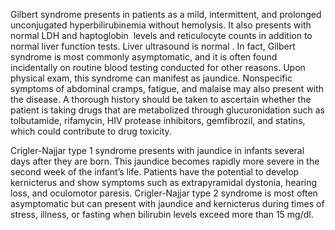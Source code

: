 Gilbert syndrome presents in patients as a mild, intermittent, and prolonged unconjugated hyperbilirubinemia without hemolysis. It also presents with normal LDH and haptoglobin  levels and reticulocyte counts in addition to normal liver function tests. Liver ultrasound is normal . In fact, Gilbert syndrome is most commonly asymptomatic, and it is often found incidentally on routine blood testing conducted for other reasons. Upon physical exam, this syndrome can manifest as jaundice. Nonspecific symptoms of abdominal cramps, fatigue, and malaise may also present with the disease. A thorough history should be taken to ascertain whether the patient is taking drugs that are metabolized through glucuronidation such as tolbutamide, rifamycin, HIV protease inhibitors, gemfibrozil, and statins, which could contribute to drug toxicity.

Crigler-Najjar type 1 syndrome presents with jaundice in infants several days after they are born. This jaundice becomes rapidly more severe in the second week of the infant’s life. Patients have the potential to develop kernicterus and show symptoms such as extrapyramidal dystonia, hearing loss, and oculomotor paresis. Crigler-Najjar type 2 syndrome is most often asymptomatic but can present with jaundice and kernicterus during times of stress, illness, or fasting when bilirubin levels exceed more than 15 mg/dl.